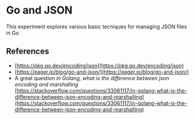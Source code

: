 # Go and JSON

This experiment explores various basic tecniques for managing JSON files in Go

## References
- [https://pkg.go.dev/encoding/json](https://pkg.go.dev/encoding/json)
- [https://eager.io/blog/go-and-json/](https://eager.io/blog/go-and-json/)
- A great question *in Golang, what is the difference between json encoding and marshalling* [https://stackoverflow.com/questions/33061117/in-golang-what-is-the-difference-between-json-encoding-and-marshalling](https://stackoverflow.com/questions/33061117/in-golang-what-is-the-difference-between-json-encoding-and-marshalling)
